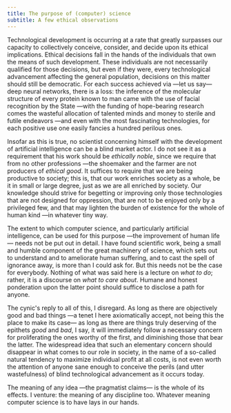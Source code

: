 ```yaml
---
title: The purpose of (computer) science 
subtitle: A few ethical observations
---
```



Technological development is occurring at a rate that greatly surpasses our
capacity to collectively conceive, consider, and decide upon its ethical
implications. Ethical decisions fall in the hands of the individuals that own
the means of such development. These individuals are not necessarily qualified
for those decisions, but even if they were, every technological advancement
affecting the general population, decisions on this matter should still be
democratic. For each success achieved via —let us say— deep neural networks,
there is a loss: the inference of the molecular structure of every protein known
to man came with the use of facial recognition by the State —with the funding of
hope-bearing research comes the wasteful allocation of talented minds and money
to sterile and futile endeavors —and even with the most fascinating
technologies, for each positive use one easily fancies a hundred perilous ones.

Insofar as this is true, no scientist concerning himself with the development
of artificial intelligence can be a blind market actor. I do not see it as a
requirement that his work should be *ethically noble*, since we require that
from no other professions —the shoemaker and the farmer are not producers of
*ethical good*. It suffices to require that we are being productive to society;
this is, that our work enriches society as a whole, be it in small or large
degree, just as we are all enriched by society. Our knowledge should strive for
begetting or improving only those technologies that are not designed for
oppression, that are not to be enjoyed only by a privileged few, and that may
lighten the burden of existence for the whole of human kind —in whatever tiny
way.

The extent to which computer science, and particularly artificial intelligence,
can be used for this purpose —the improvement of human life— needs not be put
out in detail. I have found scientific work, being a small and humble component
of the great machinery of science, which sets out to understand and to
ameliorate human suffering, and to cast the spell of ignorance away, is more
than I could ask for. But this needs not be the case for everybody. Nothing of
what was said here is a lecture on *what to do*; rather, it is a discourse on
*what to care about*. Humane and honest ponderation upon the latter point
should suffice to disclose a path for anyone.

The cynic's reply to all of this, I disregard. As long as there are objectively
good and bad things —a tenet I here axiomatically accept, not being this the
place to make its case— as long as there are things truly deserving of the
epithets *good* and *bad*, I say, it will immediately follow a necessary
concern for proliferating the ones worthy of the first, and diminishing those
that bear the latter. The widespread idea that such an elementary concern
should disappear in what comes to our role in society, in the name of a
so-called natural tendency to maximize individual profit at all costs, is not
even worth the attention of anyone sane enough to conceive the perils (and
utter wastefulness) of blind technological advancement as it occurs today.

The meaning of any idea —the pragmatist claims— is the whole of its effects. I
venture: the meaning of any discipline too. Whatever meaning computer science
is to have lays in our hands.



